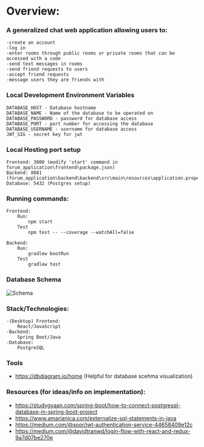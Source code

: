 # Overview:

### A generalized chat web application allowing users to:  

	-create an account
	-log in
	-enter rooms through public rooms or private rooms that can be accessed with a code
	-send text messages in rooms
	-send friend requests to users
	-accept friend requests
	-message users they are friends with

### Local Development Environment Variables
	DATABASE_HOST - Database hostname
	DATABASE_NAME - Name of the database to be operated on 
	DATABASE_PASSWORD - password for database access
	DATABASE_PORT - port number for accessing the database
	DATABASE_USERNAME - username for database access
	JWT_SIG - secret key for jwt 
	
### Local Hosting port setup
	Frontend: 3000 (modify 'start' command in forum_application\frontend\package.json)
	Backend: 8081 (forum_application\backend\backend\src\main\resources\application.properties)
	Database: 5432 (Postgres setup)

### Running commands:

	Frontend:
		Run:
			npm start 
		Test
			npm test -- --coverage --watchAll=false
			
	Backend:
		Run:
			gradlew bootRun
		Test
			gradlew test 

### Database Schema
![Schema](./database_scehma.PNG)

### Stack/Technologies:

	-(Desktop) Frontend:
		React/JavaScript
	-Backend:
		Spring Boot/Java
	-Database:
		PostgreSQL

### Tools
- https://dbdiagram.io/home (Helpful for database scehma visualization)	

### Resources (for ideas/info on implementation):
- https://studygyaan.com/spring-boot/how-to-connect-postgresql-database-in-spring-boot-project
- https://www.amarjanica.com/externalize-sql-statements-in-java
- https://medium.com/@xoor/jwt-authentication-service-44658409e12c
- https://medium.com/@davidtranwd/login-flow-with-react-and-redux-9a7d07be270e